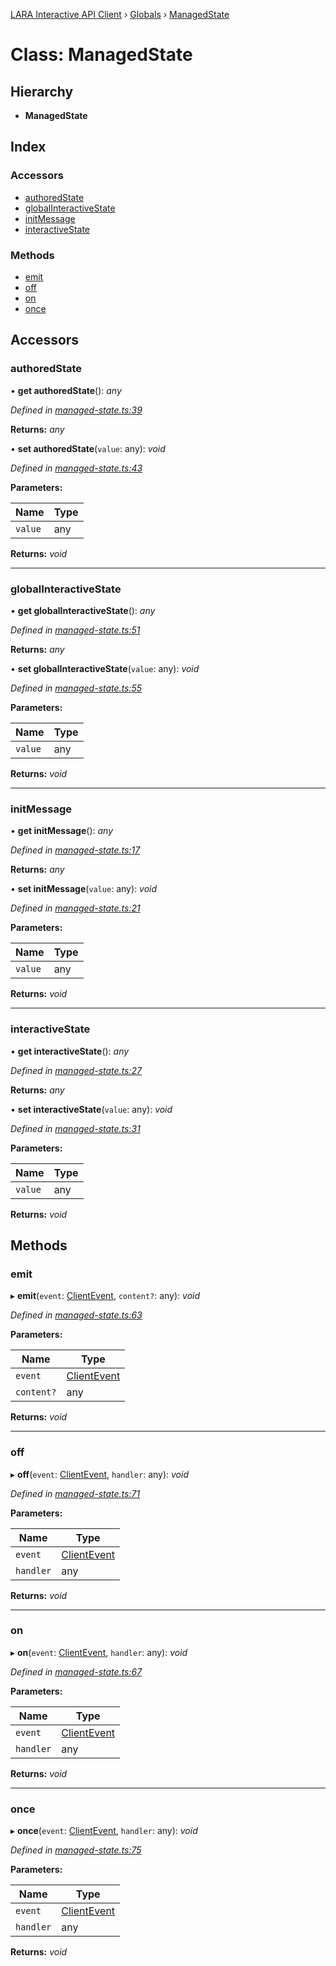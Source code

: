 [LARA Interactive API Client](../README.md) › [Globals](../globals.md) › [ManagedState](managedstate.md)

# Class: ManagedState

## Hierarchy

* **ManagedState**

## Index

### Accessors

* [authoredState](managedstate.md#authoredstate)
* [globalInteractiveState](managedstate.md#globalinteractivestate)
* [initMessage](managedstate.md#initmessage)
* [interactiveState](managedstate.md#interactivestate)

### Methods

* [emit](managedstate.md#emit)
* [off](managedstate.md#off)
* [on](managedstate.md#on)
* [once](managedstate.md#once)

## Accessors

###  authoredState

• **get authoredState**(): *any*

*Defined in [managed-state.ts:39](../../../lara-typescript/src/interactive-api-client/managed-state.ts#L39)*

**Returns:** *any*

• **set authoredState**(`value`: any): *void*

*Defined in [managed-state.ts:43](../../../lara-typescript/src/interactive-api-client/managed-state.ts#L43)*

**Parameters:**

Name | Type |
------ | ------ |
`value` | any |

**Returns:** *void*

___

###  globalInteractiveState

• **get globalInteractiveState**(): *any*

*Defined in [managed-state.ts:51](../../../lara-typescript/src/interactive-api-client/managed-state.ts#L51)*

**Returns:** *any*

• **set globalInteractiveState**(`value`: any): *void*

*Defined in [managed-state.ts:55](../../../lara-typescript/src/interactive-api-client/managed-state.ts#L55)*

**Parameters:**

Name | Type |
------ | ------ |
`value` | any |

**Returns:** *void*

___

###  initMessage

• **get initMessage**(): *any*

*Defined in [managed-state.ts:17](../../../lara-typescript/src/interactive-api-client/managed-state.ts#L17)*

**Returns:** *any*

• **set initMessage**(`value`: any): *void*

*Defined in [managed-state.ts:21](../../../lara-typescript/src/interactive-api-client/managed-state.ts#L21)*

**Parameters:**

Name | Type |
------ | ------ |
`value` | any |

**Returns:** *void*

___

###  interactiveState

• **get interactiveState**(): *any*

*Defined in [managed-state.ts:27](../../../lara-typescript/src/interactive-api-client/managed-state.ts#L27)*

**Returns:** *any*

• **set interactiveState**(`value`: any): *void*

*Defined in [managed-state.ts:31](../../../lara-typescript/src/interactive-api-client/managed-state.ts#L31)*

**Parameters:**

Name | Type |
------ | ------ |
`value` | any |

**Returns:** *void*

## Methods

###  emit

▸ **emit**(`event`: [ClientEvent](../globals.md#clientevent), `content?`: any): *void*

*Defined in [managed-state.ts:63](../../../lara-typescript/src/interactive-api-client/managed-state.ts#L63)*

**Parameters:**

Name | Type |
------ | ------ |
`event` | [ClientEvent](../globals.md#clientevent) |
`content?` | any |

**Returns:** *void*

___

###  off

▸ **off**(`event`: [ClientEvent](../globals.md#clientevent), `handler`: any): *void*

*Defined in [managed-state.ts:71](../../../lara-typescript/src/interactive-api-client/managed-state.ts#L71)*

**Parameters:**

Name | Type |
------ | ------ |
`event` | [ClientEvent](../globals.md#clientevent) |
`handler` | any |

**Returns:** *void*

___

###  on

▸ **on**(`event`: [ClientEvent](../globals.md#clientevent), `handler`: any): *void*

*Defined in [managed-state.ts:67](../../../lara-typescript/src/interactive-api-client/managed-state.ts#L67)*

**Parameters:**

Name | Type |
------ | ------ |
`event` | [ClientEvent](../globals.md#clientevent) |
`handler` | any |

**Returns:** *void*

___

###  once

▸ **once**(`event`: [ClientEvent](../globals.md#clientevent), `handler`: any): *void*

*Defined in [managed-state.ts:75](../../../lara-typescript/src/interactive-api-client/managed-state.ts#L75)*

**Parameters:**

Name | Type |
------ | ------ |
`event` | [ClientEvent](../globals.md#clientevent) |
`handler` | any |

**Returns:** *void*
